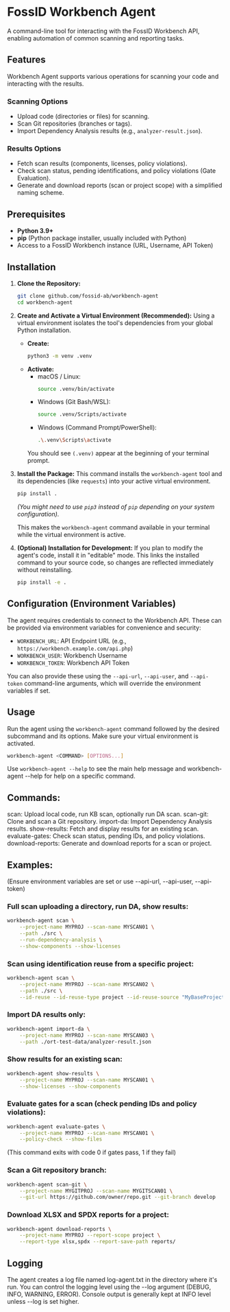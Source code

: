 # FossID Workbench Agent

A command-line tool for interacting with the FossID Workbench API, enabling automation of common scanning and reporting tasks.

## Features
Workbench Agent supports various operations for scanning your code and interacting with the results.

### Scanning Options
*   Upload code (directories or files) for scanning.
*   Scan Git repositories (branches or tags).
*   Import Dependency Analysis results (e.g., `analyzer-result.json`).

### Results Options
*   Fetch scan results (components, licenses, policy violations).
*   Check scan status, pending identifications, and policy violations (Gate Evaluation).
*   Generate and download reports (scan or project scope) with a simplified naming scheme.

## Prerequisites

*   **Python 3.9+**
*   **pip** (Python package installer, usually included with Python)
*   Access to a FossID Workbench instance (URL, Username, API Token)

## Installation

1.  **Clone the Repository:**
    ```bash
    git clone github.com/fossid-ab/workbench-agent
    cd workbench-agent
    ```

2.  **Create and Activate a Virtual Environment (Recommended):**
    Using a virtual environment isolates the tool's dependencies from your global Python installation.

    *   **Create:**
        ```bash
        python3 -m venv .venv
        ```
    *   **Activate:**
        *   macOS / Linux:
            ```bash
            source .venv/bin/activate
            ```
        *   Windows (Git Bash/WSL):
            ```bash
            source .venv/Scripts/activate
            ```
        *   Windows (Command Prompt/PowerShell):
            ```bash
            .\.venv\Scripts\activate
            ```
        You should see `(.venv)` appear at the beginning of your terminal prompt.

3.  **Install the Package:**
    This command installs the `workbench-agent` tool and its dependencies (like `requests`) into your active virtual environment.

    ```bash
    pip install .
    ```
    *(You might need to use `pip3` instead of `pip` depending on your system configuration).*

    This makes the `workbench-agent` command available in your terminal while the virtual environment is active.

4.  **(Optional) Installation for Development:**
    If you plan to modify the agent's code, install it in "editable" mode. This links the installed command to your source code, so changes are reflected immediately without reinstalling.

    ```bash
    pip install -e .
    ```

## Configuration (Environment Variables)

The agent requires credentials to connect to the Workbench API. These can be provided via environment variables for convenience and security:

*   `WORKBENCH_URL`: API Endpoint URL (e.g., `https://workbench.example.com/api.php`)
*   `WORKBENCH_USER`: Workbench Username
*   `WORKBENCH_TOKEN`: Workbench API Token

You can also provide these using the `--api-url`, `--api-user`, and `--api-token` command-line arguments, which will override the environment variables if set.

## Usage

Run the agent using the `workbench-agent` command followed by the desired subcommand and its options. Make sure your virtual environment is activated.

```bash
workbench-agent <COMMAND> [OPTIONS...]
```

Use `workbench-agent --help` to see the main help message and workbench-agent <COMMAND> --help for help on a specific command.

## Commands:

scan: Upload local code, run KB scan, optionally run DA scan.
scan-git: Clone and scan a Git repository.
import-da: Import Dependency Analysis results.
show-results: Fetch and display results for an existing scan.
evaluate-gates: Check scan status, pending IDs, and policy violations.
download-reports: Generate and download reports for a scan or project.

## Examples:

(Ensure environment variables are set or use --api-url, --api-user, --api-token)

### Full scan uploading a directory, run DA, show results:

```bash
workbench-agent scan \
    --project-name MYPROJ --scan-name MYSCAN01 \
    --path ./src \
    --run-dependency-analysis \
    --show-components --show-licenses
```

### Scan using identification reuse from a specific project:

```bash
workbench-agent scan \
    --project-name MYPROJ --scan-name MYSCAN02 \
    --path ./src \
    --id-reuse --id-reuse-type project --id-reuse-source "MyBaseProject"
```

### Import DA results only:

```bash
workbench-agent import-da \
    --project-name MYPROJ --scan-name MYSCAN03 \
    --path ./ort-test-data/analyzer-result.json
```

### Show results for an existing scan:

```bash
workbench-agent show-results \
    --project-name MYPROJ --scan-name MYSCAN01 \
    --show-licenses --show-components
```

### Evaluate gates for a scan (check pending IDs and policy violations):

```bash
workbench-agent evaluate-gates \
    --project-name MYPROJ --scan-name MYSCAN01 \
    --policy-check --show-files
```

(This command exits with code 0 if gates pass, 1 if they fail)


### Scan a Git repository branch:

```bash
workbench-agent scan-git \
    --project-name MYGITPROJ --scan-name MYGITSCAN01 \
    --git-url https://github.com/owner/repo.git --git-branch develop
```

### Download XLSX and SPDX reports for a project:

```bash
workbench-agent download-reports \
    --project-name MYPROJ --report-scope project \
    --report-type xlsx,spdx --report-save-path reports/
```

## Logging
The agent creates a log file named log-agent.txt in the directory where it's run. You can control the logging level using the --log argument (DEBUG, INFO, WARNING, ERROR). Console output is generally kept at INFO level unless --log is set higher.